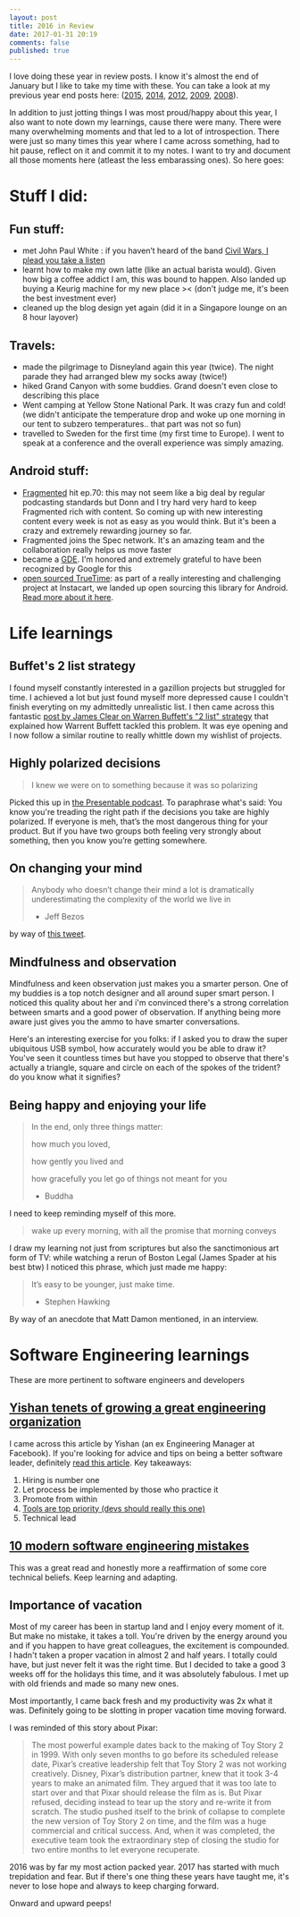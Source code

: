 ```yaml
---
layout: post
title: 2016 in Review
date: 2017-01-31 20:19
comments: false
published: true
---
```


I love doing these year in review posts. I know it's almost the end of January but I like to take my time with these. You can take a look at my previous year end posts here: ([2015](http://blog.kaush.co/2016/01/01/2015-in-review/), [2014](http://blog.kaush.co/2014/12/31/new-year-2015/), [2012](http://blog.kaush.co/2013/01/01/new-year-2013/), [2009](http://blog.kaush.co/2009/12/31/new-year-2010/), [2008](http://blog.kaush.co/2008/12/31/new-year-2009/)).

In addition to just jotting things I was most proud/happy about this year, I also want to note down my learnings, cause there were many. There were many overwhelming moments and that led to a lot of introspection. There were just so many times this year where I came across something, had to hit pause, reflect on it and commit it to my notes. I want to try and document all those moments here (atleast the less embarassing ones). So here goes:

# Stuff I did:

## Fun stuff:

* met John Paul White : if you haven’t heard of the band [Civil Wars, I plead you take a listen](https://www.youtube.com/playlist?list=PLEUHxnpJL16K8MG1BEeDd3VXqKySs2veF)
* learnt how to make my own latte (like an actual barista would). Given how big a coffee addict I am, this was bound to happen. Also landed up buying a Keurig machine for my new place >< (don't judge me, it's been the best investment ever)
* cleaned up the blog design yet again (did it in a Singapore lounge on an 8 hour layover)

## Travels:

* made the pilgrimage to Disneyland again this year (twice). The night parade they had arranged blew my socks away (twice!)
* hiked Grand Canyon with some buddies. Grand doesn't even close to describing this place
* Went camping at Yellow Stone National Park. It was crazy fun and cold! (we didn't anticipate the temperature drop and woke up one morning in our tent to subzero temperatures.. that part was not so fun)
* travelled to Sweden for the first time (my first time to Europe). I went to speak at a conference and the overall experience was simply amazing.

## Android stuff:

* [Fragmented](http://fragmentedpodcast.com) hit ep.70: this may not seem like a big deal by regular podcasting standards but Donn and I try hard very hard to keep Fragmented rich with content. So coming up with new interesting content every week is not as easy as you would think. But it's been a crazy and extremely rewarding journey so far. 
* Fragmented joins the Spec network. It's an amazing team and the collaboration really helps us move faster
* became a [GDE](https://developers.google.com/experts/people/kaushik-gopal). I'm honored and extremely grateful to have been recognized by Google for this
* [open sourced TrueTime](https://github.com/instacart/truetime-android): as part of a really interesting and challenging project at Instacart, we landed up open sourcing this library for Android. [Read more about it here](https://tech.instacart.com/offline-first-introducing-truetime-for-swift-and-android-15e5d968df96#.i8gncu83i).


# Life learnings

## Buffet's 2 list strategy

I found myself constantly interested in a gazillion projects but struggled for time. I achieved a lot but just found myself more depressed cause I couldn't finish everyting on my admittedly unrealistic list. I then came across this fantastic [post by James Clear on Warren Buffett's "2 list" strategy](http://jamesclear.com/buffett-focus) that explained how Warrent Buffett tackled this problem. It was eye opening and I now follow a similar routine to really whittle down my wishlist of projects.

## Highly polarized decisions

> I knew we were on to something because it was so polarizing

Picked this up in [the Presentable podcast](http://pca.st/MgSK#t=530). To paraphrase what's said: You know you're treading the right path if the decisions you take are highly polarized. If everyone is meh, that’s the most dangerous thing for your product. But if you have two groups both feeling very strongly about something, then you know you’re getting somewhere.

## On changing your mind

> Anybody who doesn’t change their mind a lot is dramatically underestimating the complexity of the world we live in 
> 
> - Jeff Bezos

by way of [this tweet](https://twitter.com/david_perell/status/792747921473171456).

## Mindfulness and observation

Mindfulness and keen observation just makes you a smarter person. One of my buddies is a top notch designer and all around super smart person. I noticed this quality about her and i'm convinced there's a strong correlation between smarts and a good power of observation. If anything being more aware just gives you the ammo to have smarter conversations. 

Here's an interesting exercise for you folks: if I asked you to draw the super ubiquitous USB symbol, how accurately would you be able to draw it? You've seen it countless times but have you stopped to observe that there's actually a triangle, square and circle on each of the spokes of the trident? do you know what it signifies? 

## Being happy and enjoying your life

> In the end, only three things matter: 
> 
> how much you loved,
> 
> how gently you lived and 
> 
> how gracefully you let go of things not meant for you
> 
> - Buddha

I need to keep reminding myself of this more.

> wake up every morning, with all the promise that morning conveys

I draw my learning not just from scriptures but also the sanctimonious art form of TV: while watching a rerun of Boston Legal (James Spader at his best btw) I noticed this phrase, which just made me happy:
 
> It’s easy to be younger, just make time.
>
> - Stephen Hawking

By way of an anecdote that Matt Damon mentioned, in an interview.

# Software Engineering learnings

These are more pertinent to software engineers and developers

## [Yishan tenets of growing a great engineering organization](http://algeri-wong.com/yishan/engineering-management.html)

I came across this article by Yishan (an ex Engineering Manager at Facebook). If you're looking for advice and tips on being a better software leader, definitely [read this article](http://algeri-wong.com/yishan/engineering-management.html). Key takeaways:

1. Hiring is number one
2. Let process be implemented by those who practice it
3. Promote from within
4. [Tools are top priority (devs should really this one)](http://algeri-wong.com/yishan/engineering-management-tools-are-top-priority.html)
5. Technical lead

## [10 modern software engineering mistakes](https://medium.com/@rdsubhas/10-modern-software-engineering-mistakes-bc67fbef4fc8#.afede6t1i)

This was a great read and honestly more a reaffirmation of some core technical beliefs. Keep learning and adapting.

## Importance of vacation

Most of my career has been in startup land and I enjoy every moment of it. But make no mistake, it takes a toll. You're driven by the energy around you and if you happen to have great colleagues, the excitement is compounded. I hadn't taken a proper vacation in almost 2 and half years. I totally could have, but just never felt it was the right time. But I decided to take a good 3 weeks off for the holidays this time, and it was absolutely fabulous. I met up with old friends and made so many new ones. 

Most importantly, I came back fresh and my productivity was 2x what it was. Definitely going to be slotting in proper vacation time moving forward. 

I was reminded of this story about Pixar:

>  The most powerful example dates back to the making of Toy Story 2 in 1999. With only seven months to go before its scheduled release date, Pixar’s creative leadership felt that Toy Story 2 was not working creatively. Disney, Pixar’s distribution partner, knew that it took 3-4 years to make an animated film. They argued that it was too late to start over and that Pixar should release the film as is. But Pixar refused, deciding instead to tear up the story and re-write it from scratch. The studio pushed itself to the brink of collapse to complete the new version of Toy Story 2 on time, and the film was a huge commercial and critical success. And, when it was completed, the executive team took the extraordinary step of closing the studio for two entire months to let everyone recuperate.
 
2016 was by far my most action packed year. 2017 has started with much trepidation and fear. But if there's one thing these years have taught me, it's never to lose hope and always to keep charging forward.

Onward and upward peeps!